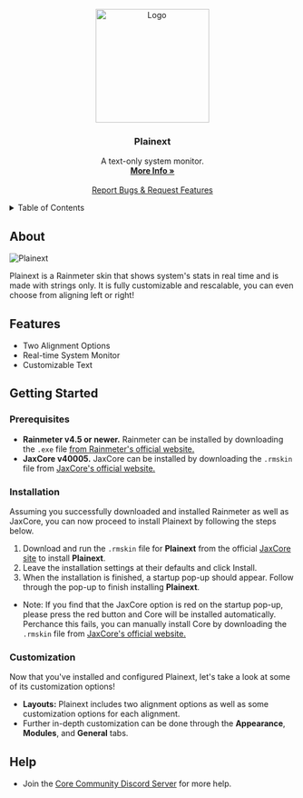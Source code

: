 
<br />
<div align="center">
  <a href="https://github.com/Jax-Core/Plainext">
    <img src="" alt="Logo" width="200" height="200">
  </a>

<h3 align="center">Plainext</h3>

  <p align="center">
    A text-only system monitor.
    <br />
    <a href="https://www.deviantart.com/jaxoriginals/art/Plainext-v1-8-881628513"><strong>More Info »</strong></a>
    <br />
    <br />
    <a href="https://discord.gg/JmgehPSDD6">Report Bugs & Request Features </a>
  </p>
</div>


<!-- TABLE OF CONTENTS -->
<details>
  <summary>Table of Contents</summary>
  <ol>
    <li>
      <a href="#about">About</a>
    </li>
    <li>
      <a href="#Features">Features</a>
    </li>
    <li>
      <a href="#getting-started">Getting Started</a>
      <ul>
        <li><a href="#prerequisites">Prerequisites</a></li>
        <li><a href="#installation">Installation</a></li>
        <li><a href="#customization">Customization</a></li>
      </ul>
    </li>

 <li>
      <a href="#help">Help</a>
    </li>
  </ol>
</details>


## About

![Plainext](https://images-wixmp-ed30a86b8c4ca887773594c2.wixmp.com/i/97bfd084-7ef0-496f-a835-3c41f482d38c/dekwcwx-dfac412b-5482-45b9-a4ce-6e080072c9c2.png)

Plainext is a Rainmeter skin that shows system's stats in real time and is made with strings only. It is fully customizable and rescalable, you can even choose from aligning left or right!

## Features

* Two Alignment Options
* Real-time System Monitor
* Customizable Text

## Getting Started

### Prerequisites

- **Rainmeter v4.5 or newer.** Rainmeter can be installed by downloading the `.exe` file [from Rainmeter's official website.](https://www.rainmeter.net/)
- **JaxCore v40005.** JaxCore can be installed by downloading the `.rmskin` file from [JaxCore's official website.](https://jax-core.github.io/)

### Installation

Assuming you successfully downloaded and installed Rainmeter as well as JaxCore, you can now proceed to install Plainext by following the steps below.

1. Download and run the `.rmskin` file for **Plainext** from the official [JaxCore site](https://jax-core.github.io/) to install **Plainext**.
2. Leave the installation settings at their defaults and click Install.
3. When the installation is finished, a startup pop-up should appear. Follow through the pop-up to finish installing **Plainext**.

* Note:  If you find that the JaxCore option is red on the startup pop-up, please press the red button and Core will be installed automatically. Perchance this fails, you can manually install Core by downloading the `.rmskin` file from [JaxCore's official website.](https://jax-core.github.io/)

### Customization

Now that you've installed and configured Plainext, let's take a look at some of its customization options!

* **Layouts:** Plainext includes two alignment options as well as some customization options for each alignment.
* Further in-depth customization can be done through the **Appearance**, **Modules**, and **General** tabs. 


## Help
- Join the [Core Community Discord Server](https://discord.gg/JmgehPSDD6) for more help.
